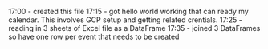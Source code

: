 17:00 - created this file
17:15 - got hello world working that can ready my calendar.  This involves GCP setup and getting related crentials.
17:25 - reading in 3 sheets of Excel file as a DataFrame
17:35 - joined 3 DataFrames so have one row per event that needs to be created